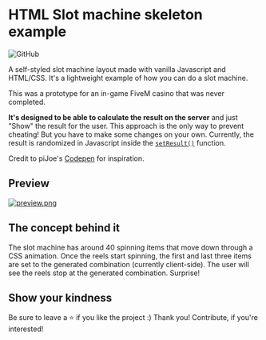 # HTML Slot machine skeleton example

![GitHub](https://img.shields.io/github/license/flixrp/HTML-slot-machine-example)

A self-styled slot machine layout made with vanilla Javascript and HTML/CSS.
It's a lightweight example of how you can do a slot machine.

This was a prototype for an in-game FiveM casino that was never completed.

**It's designed to be able to calculate the result on the server** and just "Show" the result for the user.
This approach is the only way to prevent cheating! But you have to make some changes on your own. Currently, the result is randomized in Javascript inside the [`setResult()`](https://github.com/flixrp/HTML-slot-machine-example/blob/main/script.js#L79-L96) function.

Credit to piJoe's [Codepen](https://codepen.io/piJoe/pen/BLwRza) for inspiration.

## Preview

[![preview.png](https://github.com/flixrp/HTML-slot-machine-example/assets/44061123/0cc0d810-d1d0-413c-8c38-2e036ed1a8d0)](https://user-images.githubusercontent.com/44061123/224442965-085b31c4-513e-4480-a1ea-c36dbac3561a.mp4)

## The concept behind it

The slot machine has around 40 spinning items that move down through a CSS animation.
Once the reels start spinning, the first and last three items are set to the generated combination (currently client-side).
The user will see the reels stop at the generated combination. Surprise!

## Show your kindness

Be sure to leave a ⭐️ if you like the project :) Thank you! Contribute, if you're interested!
